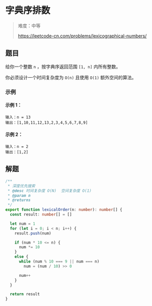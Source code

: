# 字典序排数

> 难度：中等
>
> https://leetcode-cn.com/problems/lexicographical-numbers/

## 题目

给你一个整数 `n` ，按字典序返回范围 `[1, n]` 内所有整数。

你必须设计一个时间复杂度为 `O(n)` 且使用 `O(1)` 额外空间的算法。

### 示例

#### 示例 1：

```
输入：n = 13
输出：[1,10,11,12,13,2,3,4,5,6,7,8,9]
```

#### 示例 2：

```
输入：n = 2
输出：[1,2]
```

## 解题

```ts
/**
 * 深度优先搜索
 * @desc 时间复杂度 O(N)  空间复杂度 O(1)
 * @param n
 * @returns
 */
export function lexicalOrder(n: number): number[] {
  const result: number[] = []

  let num = 1
  for (let i = 0; i < n; i++) {
    result.push(num)

    if (num * 10 <= n) {
      num *= 10
    }
    else {
      while (num % 10 === 9 || num === n)
        num = (num / 10) >> 0

      num++
    }
  }

  return result
}
```